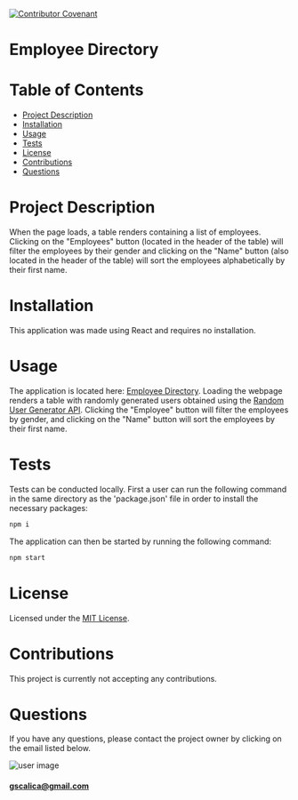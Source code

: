 [![Contributor Covenant](https://img.shields.io/badge/Contributor%20Covenant-v2.0%20adopted-ff69b4.svg)](https://www.contributor-covenant.org/version/2/0/code_of_conduct/)

# **Employee Directory**

# Table of Contents

- [Project Description](#project-description)
- [Installation](#installation)
- [Usage](#usage)
- [Tests](#tests)
- [License](#license)
- [Contributions](#contributions)
- [Questions](#questions)

# Project Description

When the page loads, a table renders containing a list of employees. Clicking on the "Employees" button (located in the header of the table) will filter the employees by their gender and clicking on the "Name" button (also located in the header of the table) will sort the employees alphabetically by their first name.

# Installation

This application was made using React and requires no installation.

# Usage

The application is located here: [Employee Directory](https://infinite-thicket-84161.herokuapp.com/). Loading the webpage renders a table with randomly generated users obtained using the [Random User Generator API](https://randomuser.me/). Clicking the "Employee" button will filter the employees by gender, and clicking on the "Name" button will sort the employees by their first name.

# Tests

Tests can be conducted locally. First a user can run the following command in the same directory as the 'package.json' file in order to install the necessary packages:

```sh
npm i
```

The application can then be started by running the following command:

```sh
npm start
```

# License

Licensed under the [MIT License](https://spdx.org/licenses/MIT.html).

# Contributions

This project is currently not accepting any contributions.

# Questions

If you have any questions, please contact the project owner by clicking on the email listed below.

![user image](https://avatars3.githubusercontent.com/u/57199674?v=4)

#### gscalica@gmail.com
